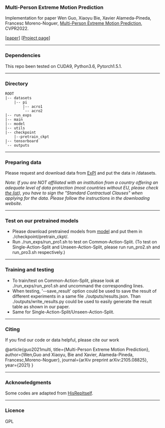 
### Multi-Person Extreme Motion Prediction

Implementation for paper
Wen Guo, Xiaoyu Bie, Xavier Alameda-Pineda, Francesc Moreno-Noguer,
[Multi-Person Extreme Motion Prediction](https://arxiv.org/abs/2105.08825), CVPR2022. 

[[paper](https://arxiv.org/abs/2105.08825)] [[Project page](https://team.inria.fr/robotlearn/multi-person-extreme-motion-prediction/)]


---
### Dependencies
This repo been tested on CUDA9, Python3.6, Pytorch1.5.1.

---
### Directory

```
ROOT
|-- datasets
    |-- pi
        |-- acro1
        `-- acro2
|-- run_exps
|-- main
|-- model
|-- utils 
|-- checkpoint
    |--pretrain_ckpt
|-- tensorboard
`-- outputs
```

---
### Preparing data
Please request and download data from [ExPI](https://zenodo.org/record/5578329#.YbjaLPHMK3J) and put the data in /datasets.

*Note: If you are NOT affiliated with an institution from a country offering an adequate level of data protection 
(most countries without EU, please check [the list](https://ec.europa.eu/info/law/law-topic/data-protection/international-dimension-data-protection/adequacy-decisions_en)), you have to sign the "Standard Contractual Clauses" when applying for the data. Please follow the instructions in the downloading website.*

---
### Test on our pretrained models
* Please download pretrained models from [model](https://drive.google.com/drive/folders/1TVgaVi_SaQl9j_KoGaa3XZb5XjGC7e0Y?usp=sharing)
and put them in ./checkpoint/pretrain_ckpt/.
* Run ./run_exps/run_pro1.sh to test on Common-Action-Split. 
(To test on Single-Action-Split and Unseen-Action-Split, please run run_pro2.sh and run_pro3.sh respectively.)

---
### Training and testing
* To train/test on Common-Action-Split, please look at ./run_exps/run_pro1.sh and uncommand the corresponding lines.
* When testing, '--save_result' option could be used to save the result of different experiments in a same file ./outputs/results.json. 
Than ./outputs/write_results.py could be used to easily generate the result table as shown in our paper.
* Same for Single-Action-Split/Unseen-Action-Split.

---
### Citing
If you find our code or data helpful, please cite our work

@article{guo2021multi,
    title={Multi-Person Extreme Motion Prediction}, 
    author={Wen,Guo and Xiaoyu, Bie and Xavier, Alameda-Pineda, Francesc,Moreno-Noguer}, 
    journal={arXiv preprint arXiv:2105.08825}, 
    year={2021} }

---
### Acknowledgments
Some codes are adapted from [HisRepItself](https://github.com/wei-mao-2019/HisRepItself).

---
### Licence
GPL


